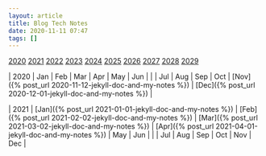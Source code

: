 ```yaml
---
layout: article
title: Blog Tech Notes
date: 2020-11-11 07:47
tags: []
---
```


[2020](#2020) [2021](#2021) [2022](#2022) [2023](#2023) [2024](#2024)
[2025](#2025) [2026](#2026) [2027](#2027) [2028](#2028) [2029](#2029)

| <a name="2020">2020</a> | Jan | Feb | Mar | Apr | May | Jun |
| | Jul | Aug | Sep | Oct | [Nov]({% post_url 2020-11-12-jekyll-doc-and-my-notes %}) | [Dec]({% post_url 2020-12-01-jekyll-doc-and-my-notes %}) |

| <a name="2021">2021</a> | [Jan]({% post_url 2021-01-01-jekyll-doc-and-my-notes %}) | [Feb]({% post_url 2021-02-02-jekyll-doc-and-my-notes %}) | [Mar]({% post_url 2021-03-02-jekyll-doc-and-my-notes %}) | [Apr]({% post_url 2021-04-01-jekyll-doc-and-my-notes %}) | May | Jun |
| | Jul | Aug | Sep | Oct | Nov | Dec |

<!--
| <a name="2022">2022</a> | Jan | Feb | Mar | Apr | May | Jun |
| | Jul | Aug | Sep | Oct | Nov | Dec |
| <a name="2023">2023</a> | Jan | Feb | Mar | Apr | May | Jun |
| | Jul | Aug | Sep | Oct | Nov | Dec |
| <a name="2024">2024</a> | Jan | Feb | Mar | Apr | May | Jun |
| | Jul | Aug | Sep | Oct | Nov | Dec |
| <a name="2025">2025</a> | Jan | Feb | Mar | Apr | May | Jun |
| | Jul | Aug | Sep | Oct | Nov | Dec |
| <a name="2026">2026</a> | Jan | Feb | Mar | Apr | May | Jun |
| | Jul | Aug | Sep | Oct | Nov | Dec |
| <a name="2027">2027</a> | Jan | Feb | Mar | Apr | May | Jun |
| | Jul | Aug | Sep | Oct | Nov | Dec |
| <a name="2028">2028</a> | Jan | Feb | Mar | Apr | May | Jun |
| | Jul | Aug | Sep | Oct | Nov | Dec |
| <a name="2029">2029</a> | Jan | Feb | Mar | Apr | May | Jun |
| | Jul | Aug | Sep | Oct | Nov | Dec |
-->
